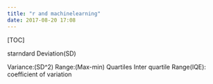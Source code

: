 ```yaml
---  
title: "r and machinelearning"   
date: 2017-08-20 17:08
---  
```

[TOC]  
  
starndard Deviation(SD)


Variance:(SD^2)
Range:(Max-min)
Quartiles
Inter quartile Range(IQE):
coefficient of variation


